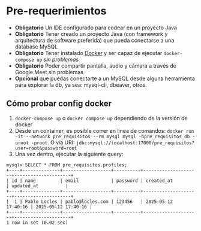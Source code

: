 # Pre-requerimientos
- **Obligatorio** Un IDE configurado para codear en un proyecto Java
- **Obligatorio** Tener creado un proyecto Java (con framework y arquitectura de software preferida) que pueda conectarse a una database MySQL
- **Obligatorio** Tener instalado [Docker](https://www.docker.com/) y ser capaz de ejecutar `docker-compose up` *sin problemas*
- **Obligatorio** Poder compartir pantalla, audio y cámara a través de Google Meet sin problemas
- **Opcional** que puedas conectarte a un MySQL desde alguna herramienta para explorar la db, ya sea: mysql-cli, dbeaver, otros.

## Cómo probar config docker

1. `docker-compose up` o `docker compose up` dependiendo de la versión de docker
2. Desde un container, es posible correr en linea de comandos: `docker run -it --network pre_requisitos --rm mysql mysql -hpre_requisitos_db -uroot -proot`. O via URI: `jdbc:mysql://localhost:17000/pre_requisitos?user=root&password=root`
3. Una vez dentro, ejecutar la siguiente query:

```
mysql> SELECT * FROM pre_requisitos.profiles;
+----+--------------+------------------+----------+---------------------+---------------------+
| id | name         | email            | password | created_at          | updated_at          |
+----+--------------+------------------+----------+---------------------+---------------------+
|  1 | Pablo Locles | pablo@locles.com | 123456   | 2025-05-12 17:40:16 | 2025-05-12 17:40:16 |
+----+--------------+------------------+----------+---------------------+---------------------+
1 row in set (0.02 sec)
```
